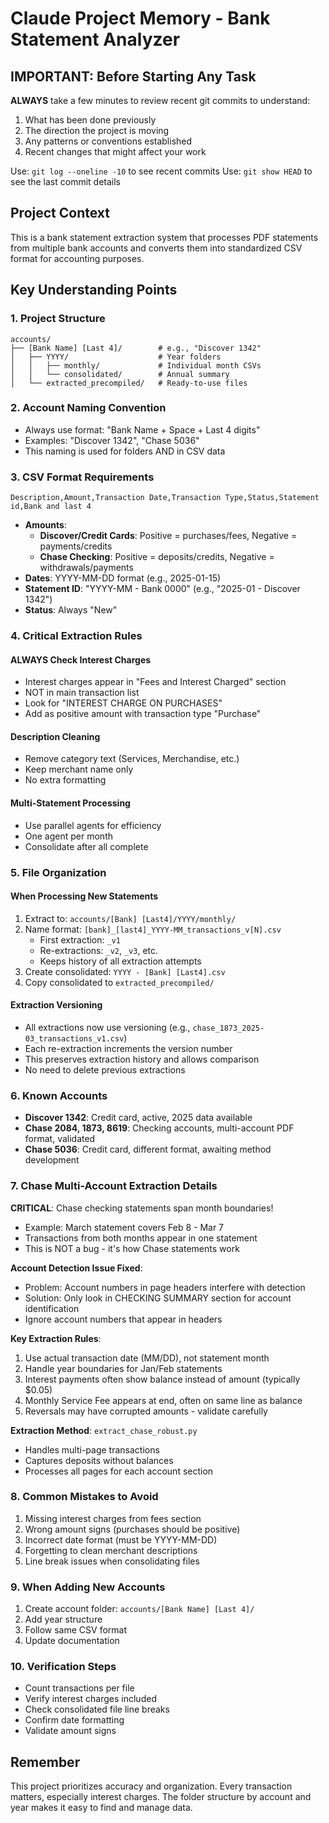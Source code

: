 # Claude Project Memory - Bank Statement Analyzer

## IMPORTANT: Before Starting Any Task

**ALWAYS** take a few minutes to review recent git commits to understand:
1. What has been done previously
2. The direction the project is moving
3. Any patterns or conventions established
4. Recent changes that might affect your work

Use: `git log --oneline -10` to see recent commits
Use: `git show HEAD` to see the last commit details

## Project Context

This is a bank statement extraction system that processes PDF statements from multiple bank accounts and converts them into standardized CSV format for accounting purposes.

## Key Understanding Points

### 1. Project Structure
```
accounts/
├── [Bank Name] [Last 4]/        # e.g., "Discover 1342"
│   ├── YYYY/                    # Year folders
│   │   ├── monthly/             # Individual month CSVs
│   │   └── consolidated/        # Annual summary
│   └── extracted_precompiled/   # Ready-to-use files
```

### 2. Account Naming Convention
- Always use format: "Bank Name + Space + Last 4 digits"
- Examples: "Discover 1342", "Chase 5036"
- This naming is used for folders AND in CSV data

### 3. CSV Format Requirements
```csv
Description,Amount,Transaction Date,Transaction Type,Status,Statement id,Bank and last 4
```
- **Amounts**: 
  - **Discover/Credit Cards**: Positive = purchases/fees, Negative = payments/credits
  - **Chase Checking**: Positive = deposits/credits, Negative = withdrawals/payments
- **Dates**: YYYY-MM-DD format (e.g., 2025-01-15)
- **Statement ID**: "YYYY-MM - Bank 0000" (e.g., "2025-01 - Discover 1342")
- **Status**: Always "New"

### 4. Critical Extraction Rules

#### ALWAYS Check Interest Charges
- Interest charges appear in "Fees and Interest Charged" section
- NOT in main transaction list
- Look for "INTEREST CHARGE ON PURCHASES"
- Add as positive amount with transaction type "Purchase"

#### Description Cleaning
- Remove category text (Services, Merchandise, etc.)
- Keep merchant name only
- No extra formatting

#### Multi-Statement Processing
- Use parallel agents for efficiency
- One agent per month
- Consolidate after all complete

### 5. File Organization

#### When Processing New Statements
1. Extract to: `accounts/[Bank] [Last4]/YYYY/monthly/`
2. Name format: `[bank]_[last4]_YYYY-MM_transactions_v[N].csv`
   - First extraction: `_v1`
   - Re-extractions: `_v2`, `_v3`, etc.
   - Keeps history of all extraction attempts
3. Create consolidated: `YYYY - [Bank] [Last4].csv`
4. Copy consolidated to `extracted_precompiled/`

#### Extraction Versioning
- All extractions now use versioning (e.g., `chase_1873_2025-03_transactions_v1.csv`)
- Each re-extraction increments the version number
- This preserves extraction history and allows comparison
- No need to delete previous extractions

### 6. Known Accounts
- **Discover 1342**: Credit card, active, 2025 data available
- **Chase 2084, 1873, 8619**: Checking accounts, multi-account PDF format, validated
- **Chase 5036**: Credit card, different format, awaiting method development

### 7. Chase Multi-Account Extraction Details

**CRITICAL**: Chase checking statements span month boundaries!
- Example: March statement covers Feb 8 - Mar 7
- Transactions from both months appear in one statement
- This is NOT a bug - it's how Chase statements work

**Account Detection Issue Fixed**:
- Problem: Account numbers in page headers interfere with detection
- Solution: Only look in CHECKING SUMMARY section for account identification
- Ignore account numbers that appear in headers

**Key Extraction Rules**:
1. Use actual transaction date (MM/DD), not statement month
2. Handle year boundaries for Jan/Feb statements
3. Interest payments often show balance instead of amount (typically $0.05)
4. Monthly Service Fee appears at end, often on same line as balance
5. Reversals may have corrupted amounts - validate carefully

**Extraction Method**: `extract_chase_robust.py`
- Handles multi-page transactions
- Captures deposits without balances
- Processes all pages for each account section

### 8. Common Mistakes to Avoid
1. Missing interest charges from fees section
2. Wrong amount signs (purchases should be positive)
3. Incorrect date format (must be YYYY-MM-DD)
4. Forgetting to clean merchant descriptions
5. Line break issues when consolidating files

### 9. When Adding New Accounts
1. Create account folder: `accounts/[Bank Name] [Last 4]/`
2. Add year structure
3. Follow same CSV format
4. Update documentation

### 10. Verification Steps
- Count transactions per file
- Verify interest charges included
- Check consolidated file line breaks
- Confirm date formatting
- Validate amount signs

## Remember
This project prioritizes accuracy and organization. Every transaction matters, especially interest charges. The folder structure by account and year makes it easy to find and manage data.